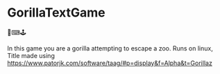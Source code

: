 # GorillaTextGame
🦍⌨🕹

In this game you are a gorilla attempting to escape a zoo.
Runs on linux,
Title made using https://www.patorjk.com/software/taag/#p=display&f=Alpha&t=Gorillaz
